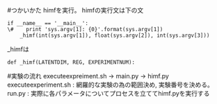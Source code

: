 #つかいかた
himfを実行。
himfの実行文は下の文

```
if __name__ == '__main__':
\#    print 'sys.argv[1]: {0}'.format(sys.argv[1])
    _himf(int(sys.argv[1]), float(sys.argv[2]), int(sys.argv[3]))
```

_himfは

```
def _himf(LATENTDIM, REG, EXPERIMENTNUM):
```

#実験の流れ
executeexpreiment.sh -> main.py -> himf.py
executeexperiment.sh : 網羅的な実験の為の範囲決め, 実験番号を決める。
run.py : 実際に各パラメータについてプロセスを立ててhimf.pyを実行する
